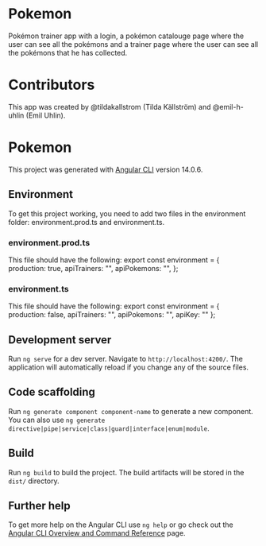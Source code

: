 # Pokemon

Pokémon trainer app with a login, a pokémon catalouge page where the user can see all the pokémons and a trainer page where the user can see all the pokémons that he has collected.

# Contributors

This app was created by @tildakallstrom (Tilda Källström) and @emil-h-uhlin (Emil Uhlin).


# Pokemon

This project was generated with [Angular CLI](https://github.com/angular/angular-cli) version 14.0.6.

## Environment
To get this project working, you need to add two files in the environment folder: environment.prod.ts and environment.ts.

### environment.prod.ts
This file should have the following:
export const environment = {
  production: true,
  apiTrainers: "<link>",
  apiPokemons: "<link>",
};

### environment.ts
This file should have the following:
export const environment = {
  production: false,
  apiTrainers: "<link>",
  apiPokemons: "<link>",
  apiKey: "<key>"
};

## Development server

Run `ng serve` for a dev server. Navigate to `http://localhost:4200/`. The application will automatically reload if you change any of the source files.

## Code scaffolding

Run `ng generate component component-name` to generate a new component. You can also use `ng generate directive|pipe|service|class|guard|interface|enum|module`.

## Build

Run `ng build` to build the project. The build artifacts will be stored in the `dist/` directory.

## Further help

To get more help on the Angular CLI use `ng help` or go check out the [Angular CLI Overview and Command Reference](https://angular.io/cli) page.
